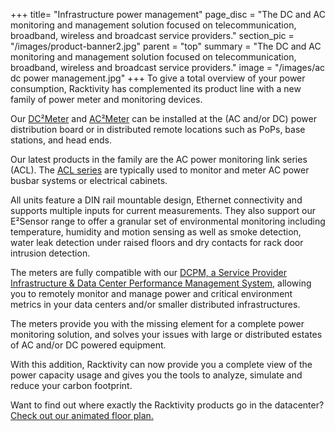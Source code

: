 +++
title= "Infrastructure power management"
page_disc = "The DC and AC monitoring and management solution focused on telecommunication, broadband, wireless and broadcast service providers."
section_pic = "/images/product-banner2.jpg"
parent = "top"
summary = "The DC and AC monitoring and management solution focused on telecommunication, broadband, wireless and broadcast service providers."
image = "/images/ac dc power management.jpg"
+++
To give a total overview of your power consumption, Racktivity has complemented its product line with a new family of power meter and monitoring devices.

Our [DC²Meter](/products/infrastructure-power-management/dc-power-monitoring) and [AC²Meter](/products/infrastructure-power-management/ac-power-monitoring-ac2meter) can be installed at the (AC and/or DC) power distribution board or in distributed remote locations such as PoPs, base stations, and head ends.

Our latest products in the family are the AC power monitoring link series (ACL). The [ACL series](/products/infrastructure-power-management/acl-series) are typically used to monitor and meter AC power busbar systems or electrical cabinets.

All units feature a DIN rail mountable design, Ethernet connectivity and supports multiple inputs for current measurements. They also support our E²Sensor range to offer a granular set of environmental monitoring including temperature, humidity and motion sensing as well as smoke detection, water leak detection under raised floors and dry contacts for rack door intrusion detection.

The meters are fully compatible with our [DCPM, a Service Provider Infrastructure & Data Center Performance Management System,](/products/power-management-software/dcpm) allowing you to remotely monitor and manage power and critical environment metrics in your data centers and/or smaller distributed infrastructures.

The meters provide you with the missing element for a complete power monitoring solution, and solves your issues with large or distributed estates of AC and/or DC powered equipment.

With this addition, Racktivity can now provide you a complete view of the power capacity usage and gives you the tools to analyze, simulate and reduce your carbon footprint.

Want to find out where exactly the Racktivity products go in the datacenter? [Check out our animated floor plan.](/data-center-floor-plan-solution-overview)